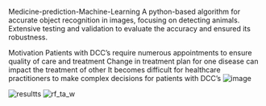Medicine-prediction-Machine-Learning
A python-based algorithm for accurate object recognition in images, focusing on detecting animals.
Extensive testing and validation to evaluate the accuracy and ensured its robustness.

Motivation
Patients with DCC’s require numerous appointments to ensure quality of care and treatment 
Change in treatment plan for one disease can impact the treatment of other
It becomes difficult for healthcare practitioners to make complex decisions for patients with DCC’s
![image](https://github.com/sharmaichchhaa/medicine-prediction-Machine-Learning/assets/125387628/7d910d69-2eef-4a94-b72f-a9f79a49db30)


![resultts](https://github.com/sharmaichchhaa/medicine-prediction-Machine-Learning/assets/125387628/44040903-28ce-45f8-80cf-f7fddbcbecf4)
![rf_ta_w](https://github.com/sharmaichchhaa/medicine-prediction-Machine-Learning/assets/125387628/7d339d4e-761d-4702-ac0e-2fa0fad2b691)
